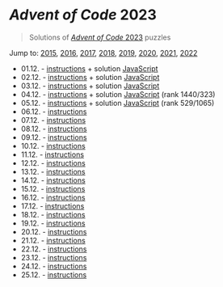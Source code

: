 # *Advent of Code* 2023
> Solutions of [*Advent of Code* 2023](http://adventofcode.com/2023/) puzzles

Jump to: [2015](../2015), [2016](../2016), [2017](../2017), [2018](../2018), [2019](../2019), [2020](../2020), [2021](../2021), [2022](../2022)

* 01.12. - [instructions](http://adventofcode.com/2023/day/1) + solution [JavaScript](./01.js)
* 02.12. - [instructions](http://adventofcode.com/2023/day/2) + solution [JavaScript](./02.js)
* 03.12. - [instructions](http://adventofcode.com/2023/day/3) + solution [JavaScript](./03.js)
* 04.12. - [instructions](http://adventofcode.com/2023/day/4) + solution [JavaScript](./04.js) (rank 1440/323)
* 05.12. - [instructions](http://adventofcode.com/2023/day/5) + solution [JavaScript](./05.js) (rank 529/1065)
* 06.12. - [instructions](http://adventofcode.com/2023/day/6)
* 07.12. - [instructions](http://adventofcode.com/2023/day/7)
* 08.12. - [instructions](http://adventofcode.com/2023/day/8)
* 09.12. - [instructions](http://adventofcode.com/2023/day/9)
* 10.12. - [instructions](http://adventofcode.com/2023/day/10)
* 11.12. - [instructions](http://adventofcode.com/2023/day/11)
* 12.12. - [instructions](http://adventofcode.com/2023/day/12)
* 13.12. - [instructions](http://adventofcode.com/2023/day/13)
* 14.12. - [instructions](http://adventofcode.com/2023/day/14)
* 15.12. - [instructions](http://adventofcode.com/2023/day/15)
* 16.12. - [instructions](http://adventofcode.com/2023/day/16)
* 17.12. - [instructions](http://adventofcode.com/2023/day/17)
* 18.12. - [instructions](http://adventofcode.com/2023/day/18)
* 19.12. - [instructions](http://adventofcode.com/2023/day/19)
* 20.12. - [instructions](http://adventofcode.com/2023/day/20)
* 21.12. - [instructions](http://adventofcode.com/2023/day/21)
* 22.12. - [instructions](http://adventofcode.com/2023/day/22)
* 23.12. - [instructions](http://adventofcode.com/2023/day/23)
* 24.12. - [instructions](http://adventofcode.com/2023/day/24)
* 25.12. - [instructions](http://adventofcode.com/2023/day/25)
